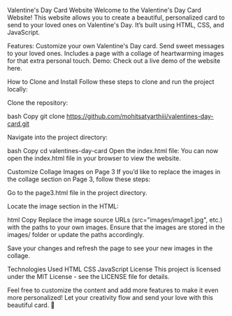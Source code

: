 Valentine's Day Card Website
Welcome to the Valentine's Day Card Website! This website allows you to create a beautiful, personalized card to send to your loved ones on Valentine's Day. It’s built using HTML, CSS, and JavaScript.

Features:
Customize your own Valentine's Day card.
Send sweet messages to your loved ones.
Includes a page with a collage of heartwarming images for that extra personal touch.
Demo:
Check out a live demo of the website here.

How to Clone and Install
Follow these steps to clone and run the project locally:

Clone the repository:

bash
Copy
  git clone https://github.com/mohitsatyarthiii/valentines-day-card.git

Navigate into the project directory:

bash
Copy
cd valentines-day-card
Open the index.html file: You can now open the index.html file in your browser to view the website.

Customize Collage Images on Page 3
If you’d like to replace the images in the collage section on Page 3, follow these steps:

Go to the page3.html file in the project directory.

Locate the image section in the HTML:

html
Copy
Replace the image source URLs (src="images/image1.jpg", etc.) with the paths to your own images. Ensure that the images are stored in the images/ folder or update the paths accordingly.

Save your changes and refresh the page to see your new images in the collage.

Technologies Used
HTML
CSS
JavaScript
License
This project is licensed under the MIT License - see the LICENSE file for details.

Feel free to customize the content and add more features to make it even more personalized! Let your creativity flow and send your love with this beautiful card. 💖
